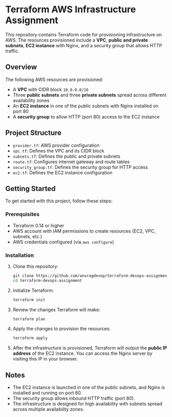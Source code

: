 # Terraform AWS Infrastructure Assignment

This repository contains Terraform code for provisioning infrastructure on AWS. The resources provisioned include a **VPC**, **public and private subnets**, **EC2 instance** with Nginx, and a security group that allows HTTP traffic.

## Overview

The following AWS resources are provisioned:

- A **VPC** with CIDR block `10.0.0.0/16`
- Three **public subnets** and three **private subnets** spread across different availability zones
- An **EC2 instance** in one of the public subnets with Nginx installed on port 80
- A **security group** to allow HTTP (port 80) access to the EC2 instance

## Project Structure

- `provider.tf`: AWS provider configuration
- `vpc.tf`: Defines the VPC and its CIDR block
- `subnets.tf`: Defines the public and private subnets
- `route.tf`: Configures internet gateway and route tables
- `security_group.tf`: Defines the security group for HTTP access
- `ec2.tf`: Defines the EC2 instance configuration

## Getting Started

To get started with this project, follow these steps:

### Prerequisites

- Terraform 0.14 or higher
- AWS account with IAM permissions to create resources (EC2, VPC, subnets, etc.)
- AWS credentials configured (via `aws configure`)

### Installation

1. Clone this repository:

   ```bash
   git clone https://github.com/anuragdevop/terraform-devops-assignment.git
   cd terraform-devops-assignment
   ```

2. Initialize Terraform:

   ```bash
   terraform init
   ```

3. Review the changes Terraform will make:

   ```bash
   terraform plan
   ```

4. Apply the changes to provision the resources:

   ```bash
   terraform apply
   ```

5. After the infrastructure is provisioned, Terraform will output the **public IP address** of the EC2 instance. You can access the Nginx server by visiting this IP in your browser.

## Notes

- The EC2 instance is launched in one of the public subnets, and Nginx is installed and running on port 80.
- The security group allows inbound HTTP traffic (port 80).
- The infrastructure is designed for high availability with subnets spread across multiple availability zones.


